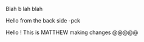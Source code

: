 Blah b lah blah

Hello from the back side
            -pck


Hello ! This is MATTHEW making changes @@@@@
